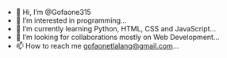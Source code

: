 - 👋 Hi, I’m @Gofaone315
- 👀 I’m interested in programming...
- 🌱 I’m currently learning Python, HTML, CSS and JavaScript...
- 💞️ I’m looking for collaborations mostly on Web Development...
- 📫 How to reach me gofaonetlalang@gmail.com...

<!---
Gofaone315/Gofaone315 is a ✨ special ✨ repository because its `README.md` (this file) appears on your GitHub profile.
You can click the Preview link to take a look at your changes.
--->
